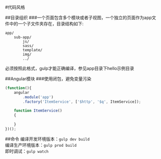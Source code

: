 #代码风格

##目录组织
###一个页面包含多个模块或者子视图，一个独立的页面作为app文件中的一个子文件夹存在，目录结构如下:  
```
app/
	sub-app/
		js/  
		sass/  
		template/
		img/
		../ 
```
必须按照此格式，gulp才能正确编译，参见app目录下hello示例目录


##Angular模块
###使用闭包，避免变量污染
```js
(function(){
    angular
        .module('app')
        .factory('ItemService', ['$http', '$q', ItemService]);
        
    function ItemService()
    {
    
    }    
})();
```

##命令
编译开发环境版本：```gulp dev build```  
编译生产环境版本：```gulp prod build```  
即时调试：```gulp watch```  
